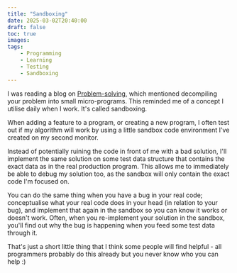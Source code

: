 ```yaml
---
title: "Sandboxing"
date: 2025-03-02T20:40:00
draft: false
toc: true
images:
tags:
    - Programming
    - Learning
    - Testing
    - Sandboxing
---
```


I was reading a blog on [Problem-solving](https://emberavenge.bearblog.dev/self-confidence-in-problem-solving/), 
which mentioned decompiling your problem into small micro-programs. This reminded me 
of a concept I utilise daily when I work. It's called sandboxing.

When adding a feature to a program, or creating a new program, I often test out if my algorithm will work 
by using a little sandbox code environment I've created on my second monitor.

Instead of potentially ruining the code in front of me with a bad solution, I'll 
implement the same solution on some test data structure that contains the exact data as 
in the real production program. This allows me to immediately be able to debug my solution too, 
as the sandbox will only contain the exact code I'm focused on.

You can do the same thing when you have a bug in your real code; conceptualise what your real code 
does in your head (in relation to your bug), and implement that again in the sandbox so you can 
know it works or doesn't work. Often, when you re-implement your solution in the sandbox, you'll 
find out why the bug is happening when you feed some test data through it.

That's just a short little thing that I think some people will find helpful - all programmers 
probably do this already but you never know who you can help :)
